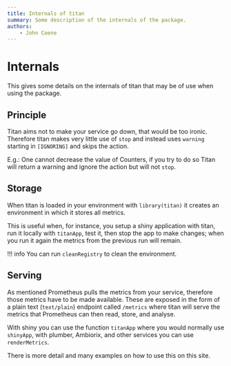 ```yaml
---
title: Internals of titan
summary: Some description of the internals of the package.
authors:
    - John Coene
---
```


# Internals

This gives some details on the internals of titan that may be of use when using the package.

## Principle

Titan aims not to make your service go down, that would be too ironic. Therefore titan makes very little use of `stop` and instead uses `warning` starting in `[IGNORING]` and skips the action.

E.g.: One cannot decrease the value of Counters, if you try to do so Titan will return a warning and ignore the action but will not `stop`.

## Storage

When titan is loaded in your environment with `library(titan)` it creates an environment in which it stores all metrics.

This is useful when, for instance, you setup a shiny application with titan, run it locally with `titanApp`, test it, then stop the app to make changes; when you run it again the metrics from the previous run will remain.

!!! info
    You can run `cleanRegistry` to clean the environment.

## Serving

As mentioned Prometheus pulls the metrics from your service, therefore those metrics have to be made available. These are exposed in the form of a plain text (`text/plain`) endpoint called `/metrics` where titan will serve the metrics that Prometheus can then read, store, and analyse.

With shiny you can use the function `titanApp` where you would normally use `shinyApp`, with plumber, Ambiorix, and other services you can use `renderMetrics`. 

There is more detail and many examples on how to use this on this site.
